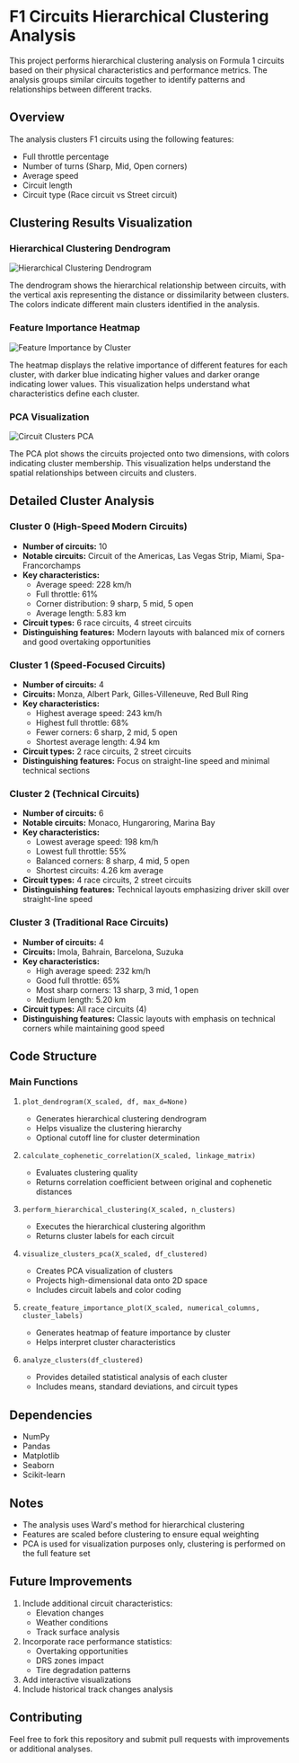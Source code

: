# F1 Circuits Hierarchical Clustering Analysis

This project performs hierarchical clustering analysis on Formula 1 circuits based on their physical characteristics and performance metrics. The analysis groups similar circuits together to identify patterns and relationships between different tracks.

## Overview

The analysis clusters F1 circuits using the following features:
- Full throttle percentage
- Number of turns (Sharp, Mid, Open corners)
- Average speed
- Circuit length
- Circuit type (Race circuit vs Street circuit)

## Clustering Results Visualization

### Hierarchical Clustering Dendrogram
![Hierarchical Clustering Dendrogram](./images/dendrogram.png)

The dendrogram shows the hierarchical relationship between circuits, with the vertical axis representing the distance or dissimilarity between clusters. The colors indicate different main clusters identified in the analysis.

### Feature Importance Heatmap
![Feature Importance by Cluster](./images/heatmap.png)

The heatmap displays the relative importance of different features for each cluster, with darker blue indicating higher values and darker orange indicating lower values. This visualization helps understand what characteristics define each cluster.

### PCA Visualization
![Circuit Clusters PCA](./images/pca.png)

The PCA plot shows the circuits projected onto two dimensions, with colors indicating cluster membership. This visualization helps understand the spatial relationships between circuits and clusters.

## Detailed Cluster Analysis

### Cluster 0 (High-Speed Modern Circuits)
- **Number of circuits:** 10
- **Notable circuits:** Circuit of the Americas, Las Vegas Strip, Miami, Spa-Francorchamps
- **Key characteristics:**
  - Average speed: 228 km/h
  - Full throttle: 61%
  - Corner distribution: 9 sharp, 5 mid, 5 open
  - Average length: 5.83 km
- **Circuit types:** 6 race circuits, 4 street circuits
- **Distinguishing features:** Modern layouts with balanced mix of corners and good overtaking opportunities

### Cluster 1 (Speed-Focused Circuits)
- **Number of circuits:** 4
- **Circuits:** Monza, Albert Park, Gilles-Villeneuve, Red Bull Ring
- **Key characteristics:**
  - Highest average speed: 243 km/h
  - Highest full throttle: 68%
  - Fewer corners: 6 sharp, 2 mid, 5 open
  - Shortest average length: 4.94 km
- **Circuit types:** 2 race circuits, 2 street circuits
- **Distinguishing features:** Focus on straight-line speed and minimal technical sections

### Cluster 2 (Technical Circuits)
- **Number of circuits:** 6
- **Notable circuits:** Monaco, Hungaroring, Marina Bay
- **Key characteristics:**
  - Lowest average speed: 198 km/h
  - Lowest full throttle: 55%
  - Balanced corners: 8 sharp, 4 mid, 5 open
  - Shortest circuits: 4.26 km average
- **Circuit types:** 4 race circuits, 2 street circuits
- **Distinguishing features:** Technical layouts emphasizing driver skill over straight-line speed

### Cluster 3 (Traditional Race Circuits)
- **Number of circuits:** 4
- **Circuits:** Imola, Bahrain, Barcelona, Suzuka
- **Key characteristics:**
  - High average speed: 232 km/h
  - Good full throttle: 65%
  - Most sharp corners: 13 sharp, 3 mid, 1 open
  - Medium length: 5.20 km
- **Circuit types:** All race circuits (4)
- **Distinguishing features:** Classic layouts with emphasis on technical corners while maintaining good speed

## Code Structure

### Main Functions

1. `plot_dendrogram(X_scaled, df, max_d=None)`
   - Generates hierarchical clustering dendrogram
   - Helps visualize the clustering hierarchy
   - Optional cutoff line for cluster determination

2. `calculate_cophenetic_correlation(X_scaled, linkage_matrix)`
   - Evaluates clustering quality
   - Returns correlation coefficient between original and cophenetic distances

3. `perform_hierarchical_clustering(X_scaled, n_clusters)`
   - Executes the hierarchical clustering algorithm
   - Returns cluster labels for each circuit

4. `visualize_clusters_pca(X_scaled, df_clustered)`
   - Creates PCA visualization of clusters
   - Projects high-dimensional data onto 2D space
   - Includes circuit labels and color coding

5. `create_feature_importance_plot(X_scaled, numerical_columns, cluster_labels)`
   - Generates heatmap of feature importance by cluster
   - Helps interpret cluster characteristics

6. `analyze_clusters(df_clustered)`
   - Provides detailed statistical analysis of each cluster
   - Includes means, standard deviations, and circuit types

## Dependencies

- NumPy
- Pandas
- Matplotlib
- Seaborn
- Scikit-learn

## Notes

- The analysis uses Ward's method for hierarchical clustering
- Features are scaled before clustering to ensure equal weighting
- PCA is used for visualization purposes only, clustering is performed on the full feature set

## Future Improvements

1. Include additional circuit characteristics:
   - Elevation changes
   - Weather conditions
   - Track surface analysis
2. Incorporate race performance statistics:
   - Overtaking opportunities
   - DRS zones impact
   - Tire degradation patterns
3. Add interactive visualizations
4. Include historical track changes analysis

## Contributing

Feel free to fork this repository and submit pull requests with improvements or additional analyses.
